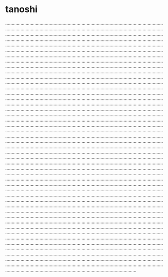 # tanoshi
...............................................................................................................................................................................................................................................................................................................................................................................................................................................................................................................................................................................................................................................................................................................................................................................................................................................................................................................................................................................................................................................................................................................................................................................................................................................................................................................................................................................................................................................................................................................................................................................................................................................................................................................................................................................................................................................................................................................................................................................................................................................................................................................................................................................................................................................................................................................................................................................................................................................................................................................................................................................................................................................................................................................................................................................................................................................................................................................................................................................................................................................................................................................................................................................................................................................................................................................................................................................................................................................................................................................................................................................................................................................................................................................................................................................................................................................................................................................................................................................................................................................................................................................................................................................................................................................................................................................................................................................................................................................................................................................................................................................................................................................................................................................................................................................................................................................................................................................................................................................................................................................................................................................................................................................................................................................................................................................................................................................................................................................................................................................................................................................................................................................................................................................................................................................................................................................................................................................................................................................................................................................